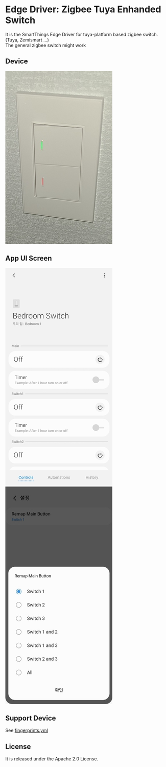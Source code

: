 # Edge Driver: Zigbee Tuya Enhanded Switch 
It is the SmartThings Edge Driver for tuya-platform based zigbee switch. (Tuya, Zemismart ...)   
The general zigbee switch might work

## Device
![device](resource/readme-images/device1.jpg)

## App UI Screen
![ui](resource/readme-images/app1.jpg)
![ui](resource/readme-images/app2.jpg)

## Support Device
See [fingerprints.yml](./fingerprints.yaml)

## License
It is released under the Apache 2.0 License.
